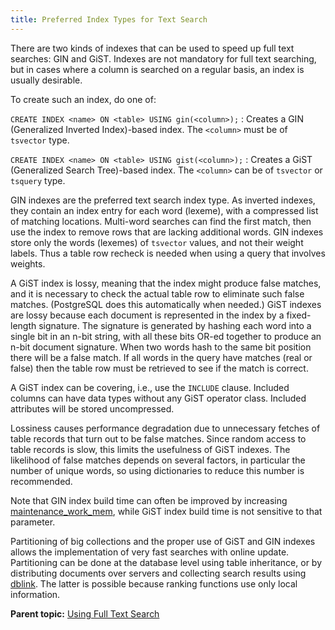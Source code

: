 ```yaml
---
title: Preferred Index Types for Text Search 
---
```


There are two kinds of indexes that can be used to speed up full text searches: GIN and GiST. Indexes are not mandatory for full text searching, but in cases where a column is searched on a regular basis, an index is usually desirable.

To create such an index, do one of:

`CREATE INDEX <name> ON <table> USING gin(<column>);`
:   Creates a GIN \(Generalized Inverted Index\)-based index. The `<column>` must be of `tsvector` type.

`CREATE INDEX <name> ON <table> USING gist(<column>);`
:   Creates a GiST \(Generalized Search Tree\)-based index. The `<column>` can be of `tsvector` or `tsquery` type.

GIN indexes are the preferred text search index type. As inverted indexes, they contain an index entry for each word (lexeme), with a compressed list of matching locations. Multi-word searches can find the first match, then use the index to remove rows that are lacking additional words. GIN indexes store only the words (lexemes) of `tsvector` values, and not their weight labels. Thus a table row recheck is needed when using a query that involves weights.

A GiST index is lossy, meaning that the index might produce false matches, and it is necessary to check the actual table row to eliminate such false matches. (PostgreSQL does this automatically when needed.) GiST indexes are lossy because each document is represented in the index by a fixed-length signature. The signature is generated by hashing each word into a single bit in an n-bit string, with all these bits OR-ed together to produce an n-bit document signature. When two words hash to the same bit position there will be a false match. If all words in the query have matches (real or false) then the table row must be retrieved to see if the match is correct.

A GiST index can be covering, i.e., use the `INCLUDE` clause. Included columns can have data types without any GiST operator class. Included attributes will be stored uncompressed.

Lossiness causes performance degradation due to unnecessary fetches of table records that turn out to be false matches. Since random access to table records is slow, this limits the usefulness of GiST indexes. The likelihood of false matches depends on several factors, in particular the number of unique words, so using dictionaries to reduce this number is recommended.

Note that GIN index build time can often be improved by increasing [maintenance\_work\_mem](../../ref_guide/config_params/guc-list.html), while GiST index build time is not sensitive to that parameter.

Partitioning of big collections and the proper use of GiST and GIN indexes allows the implementation of very fast searches with online update. Partitioning can be done at the database level using table inheritance, or by distributing documents over servers and collecting search results using [dblink](../../ref_guide/modules/dblink.html). The latter is possible because ranking functions use only local information.

**Parent topic:** [Using Full Text Search](../textsearch/full-text-search.html)

